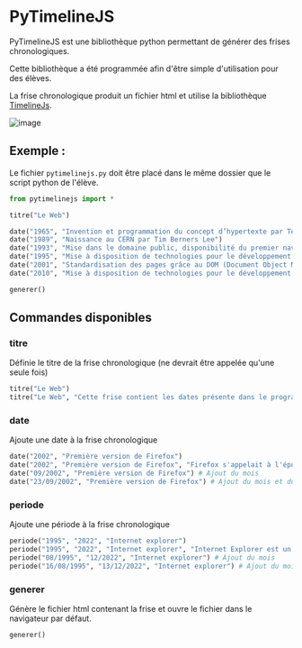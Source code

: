 # PyTimelineJS

PyTimelineJS est une bibliothèque python permettant de générer des frises chronologiques.

Cette bibliothèque a été programmée afin d'être simple d'utilisation pour des élèves.

La frise chronologique produit un fichier html et utilise la bibliothèque [TimelineJs](https://github.com/NUKnightLab/TimelineJS3/).

![image](https://user-images.githubusercontent.com/53106394/224863188-78f483b8-2a4b-421b-9d87-b931bc038e28.png)

## Exemple :
Le fichier `pytimelinejs.py` doit être placé dans le même dossier que le script python de l'élève.
```python
from pytimelinejs import *

titre("Le Web")

date("1965", "Invention et programmation du concept d’hypertexte par Ted Nelson")
date("1989", "Naissance au CERN par Tim Berners Lee")
date("1993", "Mise dans le domaine public, disponibilité du premier navigateur Mosaic")
date("1995", "Mise à disposition de technologies pour le développement de site Web interactif (langage JavaScript) et dynamique (langage PHP)")
date("2001", "Standardisation des pages grâce au DOM (Document Object Model)")
date("2010", "Mise à disposition de technologies pour le développement d’applications sur mobiles")

generer()
```

## Commandes disponibles

### titre
Définie le titre de la frise chronologique (ne devrait être appelée qu'une seule fois)
```python
titre("Le Web")
titre("Le Web", "Cette frise contient les dates présente dans le programme de SNT") # Il est possible d'ajouter une description
```

### date
Ajoute une date à la frise chronologique
```python
date("2002", "Première version de Firefox")
date("2002", "Première version de Firefox", "Firefox s'appelait à l'époque Phoenix.") # Ajout d'une description
date("09/2002", "Première version de Firefox") # Ajout du mois
date("23/09/2002", "Première version de Firefox") # Ajout du mois et du jour
```

### periode
Ajoute une période à la frise chronologique
```python
periode("1995", "2022", "Internet explorer")
periode("1995", "2022", "Internet explorer", "Internet Explorer est un ancien navigateur développé par Microsoft") # Ajout d'une description
periode("08/1995", "12/2022", "Internet explorer") # Ajout du mois
periode("16/08/1995", "13/12/2022", "Internet explorer") # Ajout du mois et du jour
```

### generer
Génère le fichier html contenant la frise et ouvre le fichier dans le navigateur par défaut.
```python
generer()
```
